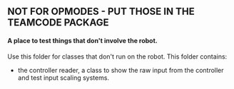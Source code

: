 ## NOT FOR OPMODES - PUT THOSE IN THE TEAMCODE PACKAGE
#### A place to test things that don't involve the robot.

Use this folder for classes that don't run on the robot. This folder contains:
- the controller reader, a class to show the raw input from the controller and test input scaling systems.